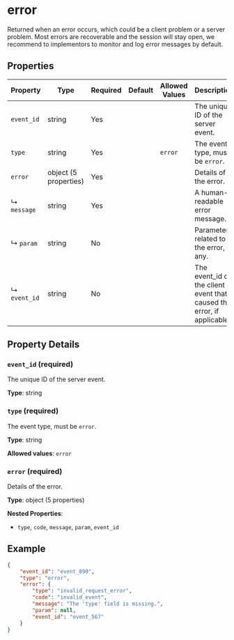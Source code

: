 # error

Returned when an error occurs, which could be a client problem or a server 
problem. Most errors are recoverable and the session will stay open, we 
recommend to implementors to monitor and log error messages by default.


## Properties

| Property | Type | Required | Default | Allowed Values | Description |
| -------- | ---- | -------- | ------- | -------------- | ----------- |
| `event_id` | string | Yes |  |  | The unique ID of the server event. |
| `type` | string | Yes |  | `error` | The event type, must be `error`. |
| `error` | object (5 properties) | Yes |  |  | Details of the error. |
|   ↳ `message` | string | Yes |  |  | A human-readable error message. |
|   ↳ `param` | string | No |  |  | Parameter related to the error, if any. |
|   ↳ `event_id` | string | No |  |  | The event_id of the client event that caused the error, if applicable. <br>  |

## Property Details

### `event_id` (required)

The unique ID of the server event.

**Type**: string

### `type` (required)

The event type, must be `error`.

**Type**: string

**Allowed values**: `error`

### `error` (required)

Details of the error.

**Type**: object (5 properties)

**Nested Properties**:

* `type`, `code`, `message`, `param`, `event_id`

## Example

```json
{
    "event_id": "event_890",
    "type": "error",
    "error": {
        "type": "invalid_request_error",
        "code": "invalid_event",
        "message": "The 'type' field is missing.",
        "param": null,
        "event_id": "event_567"
    }
}

```

